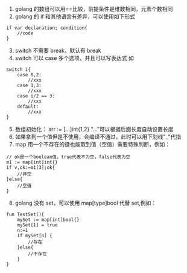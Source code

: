 1. golang 的数组可以用==比较，前提条件是维数相同，元素个数相同
2. golang 的 if 和其他语言有差异，可以使用如下形式

```
if var declaration; condition{
    //code
}
```

3. switch 不需要 break，默认有 break
4. switch 可以 case 多个选项，并且可以写表达式 如

```
switch i{
    case 0,2:
        //xxx
    case 1,3:
        //xxx
    case i/2 == 3:
        //xxx
    default:
        //xxx
}
```

5. 数组初始化： arr := [...]int{1,2} "..."可以根据后面长度自动设置长度
6. 如果拿到一个值但是不使用，会编译不通过，此时可以用下划线"\_"代指
7. map 用一个不存在的键也能取到值（空值）需要特殊判断，例如：

```
// ok是一个boolean值，true代表不为空，false代表为空
m1 := map[int]int{}
if v,ok:=m1[3];ok{
    //非空
}else{
    //空值
}
```

8. golang 没有 set，可以使用 map[type]bool 代替 set,例如：

```
fun TestSet(){
    mySet := map[int]bool{}
    mySet[1] = true
    n:=1
    if mySet[n] {
        //存在
    }else{
        //不存在
    }
}
```
